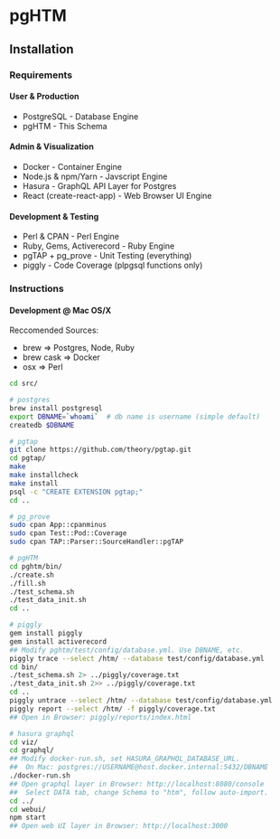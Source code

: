 # pgHTM


## Installation


### Requirements

#### User & Production

* PostgreSQL - Database Engine
* pgHTM - This Schema

#### Admin & Visualization

* Docker - Container Engine
* Node.js & npm/Yarn - Javscript Engine
* Hasura - GraphQL API Layer for Postgres
* React (create-react-app) - Web Browser UI Engine

#### Development & Testing

* Perl & CPAN - Perl Engine
* Ruby, Gems, Activerecord - Ruby Engine
* pgTAP + pg_prove - Unit Testing (everything)
* piggly - Code Coverage (plpgsql functions only)


### Instructions

#### Development @ Mac OS/X

Reccomended Sources:
* brew => Postgres, Node, Ruby
* brew cask => Docker
* osx => Perl

```bash
cd src/

# postgres
brew install postgresql
export DBNAME=`whoami`  # db name is username (simple default)
createdb $DBNAME

# pgtap
git clone https://github.com/theory/pgtap.git
cd pgtap/
make
make installcheck
make install
psql -c "CREATE EXTENSION pgtap;"
cd ..

# pg_prove
sudo cpan App::cpanminus
sudo cpan Test::Pod::Coverage
sudo cpan TAP::Parser::SourceHandler::pgTAP

# pgHTM
cd pghtm/bin/
./create.sh
./fill.sh
./test_schema.sh
./test_data_init.sh
cd ..

# piggly
gem install piggly
gem install activerecord
## Modify pghtm/test/config/database.yml. Use DBNAME, etc.
piggly trace --select /htm/ --database test/config/database.yml
cd bin/
./test_schema.sh 2> ../piggly/coverage.txt
./test_data_init.sh 2>> ../piggly/coverage.txt
cd ..
piggly untrace --select /htm/ --database test/config/database.yml
piggly report --select /htm/ -f piggly/coverage.txt
## Open in Browser: piggly/reports/index.html

# hasura graphql
cd viz/
cd graphql/
## Modify docker-run.sh, set HASURA_GRAPHQL_DATABASE_URL.
##  On Mac: postgres://USERNAME@host.docker.internal:5432/DBNAME
./docker-run.sh
## Open graphql layer in Browser: http://localhost:8080/console
##  Select DATA tab, change Schema to "htm", follow auto-import.
cd ../
cd webui/
npm start
## Open web UI layer in Browser: http://localhost:3000
```

